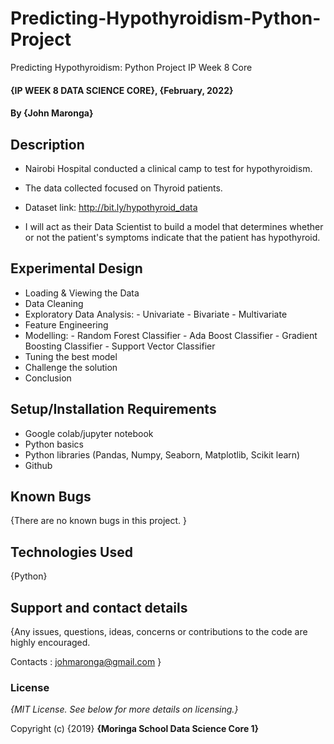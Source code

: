 # Predicting-Hypothyroidism-Python-Project

Predicting Hypothyroidism: Python Project IP Week 8 Core

#### {IP WEEK 8 DATA SCIENCE CORE}, {February, 2022}

#### By **{John Maronga}**

## Description

* Nairobi Hospital conducted a clinical camp to test for hypothyroidism.

* The data collected focused on Thyroid patients. 

* Dataset link: http://bit.ly/hypothyroid_data
 
* I will act as their Data Scientist to build a model that determines whether or not the patient's symptoms indicate that the patient has hypothyroid.


## Experimental Design

* Loading & Viewing the Data
* Data Cleaning
* Exploratory Data Analysis:
      - Univariate
      - Bivariate
      - Multivariate
* Feature Engineering
* Modelling:
      - Random Forest Classifier
      - Ada Boost Classifier
      - Gradient Boosting Classifier
      - Support Vector Classifier
* Tuning the best model
* Challenge the solution
* Conclusion

## Setup/Installation Requirements

* Google colab/jupyter notebook
* Python basics
* Python libraries (Pandas, Numpy, Seaborn, Matplotlib, Scikit learn)
* Github

## Known Bugs

{There are no known bugs in this project. }

## Technologies Used

{Python}

## Support and contact details

{Any issues, questions, ideas, concerns or contributions to the code are highly encouraged.

 Contacts : johmaronga@gmail.com }
 
### License

*{MIT License.  See below for more details on licensing.}*

Copyright (c) {2019} **{Moringa School Data Science Core 1}**
